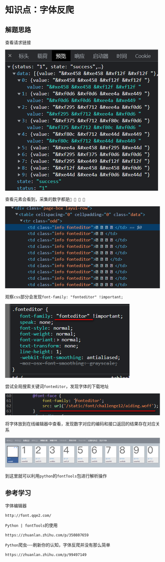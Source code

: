 # 知识点：字体反爬

## 解题思路

查看请求链接

![请求](./img/5.png)

查看元素会看到，采集的数字都是`    `

![请求](./img/1.png)

观察`css`部分会发现`font-family: "fonteditor" !important;`

![请求](./img/2.png)

尝试全局搜索关键词`fonteditor`，发现字体的下载地址

![请求](./img/3.png)

将字体放到在线编辑器中查看，发现数字对应的编码和接口返回的结果存在对应关系

![请求](./img/4.png)

到这里就可以利用`python`的`fontTools`包进行解析操作

## 参考学习

字体编辑器

    http://font.qqe2.com/

`Python | fontTools`的使用

    https://zhuanlan.zhihu.com/p/350807659
    
`Python`爬虫---刷新你的认知，字体反爬并没有那么简单

    https://zhuanlan.zhihu.com/p/99497149
